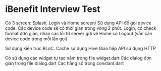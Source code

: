 # iBenefit Interview Test

Có 3 screen: Splash, Login và Home screen/
Sử dụng API để gọi device code. Các device code sẽ có thời gian trong vòng 2 phút.
Login, có check format đơn giản, nhận các lỗi từ server gửi về
Home có Logout (vẫn cần device code trong mỗi lần gọi)

Sử dụng kiến trúc BLoC.
Cache sử dụng Hive
Giao tiếp API sử dụng HTTP

Có sử dụng các widget tự tạo nằm trong file widget.dart
Các dialog đơn giản trong file dialog.dart
Các hằng số trong constant.dart
